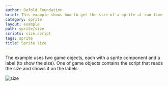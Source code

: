 ```yaml
---
author: Defold Foundation
brief: This example shows how to get the size of a sprite at run-time
category: sprite
layout: example
path: sprite/size
scripts: size.script
tags: sprite
title: Sprite size
---
```



The example uses two game objects, each with a sprite component and a label (to show the size). One of game objects contains the script that reads the size and shows it on the labels:

![size](size.png)
